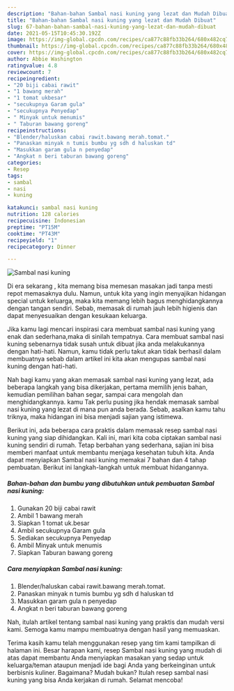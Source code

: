 ```yaml
---
description: "Bahan-bahan Sambal nasi kuning yang lezat dan Mudah Dibuat"
title: "Bahan-bahan Sambal nasi kuning yang lezat dan Mudah Dibuat"
slug: 67-bahan-bahan-sambal-nasi-kuning-yang-lezat-dan-mudah-dibuat
date: 2021-05-15T10:45:30.192Z
image: https://img-global.cpcdn.com/recipes/ca877c88fb33b264/680x482cq70/sambal-nasi-kuning-foto-resep-utama.jpg
thumbnail: https://img-global.cpcdn.com/recipes/ca877c88fb33b264/680x482cq70/sambal-nasi-kuning-foto-resep-utama.jpg
cover: https://img-global.cpcdn.com/recipes/ca877c88fb33b264/680x482cq70/sambal-nasi-kuning-foto-resep-utama.jpg
author: Abbie Washington
ratingvalue: 4.8
reviewcount: 7
recipeingredient:
- "20 biji cabai rawit"
- "1 bawang merah"
- "1 tomat ukbesar"
- "secukupnya Garam gula"
- "secukupnya Penyedap"
- " Minyak untuk menumis"
- " Taburan bawang goreng"
recipeinstructions:
- "Blender/haluskan cabai rawit.bawang merah.tomat."
- "Panaskan minyak n tumis bumbu yg sdh d haluskan td"
- "Masukkan garam gula n penyedap"
- "Angkat n beri taburan bawang goreng"
categories:
- Resep
tags:
- sambal
- nasi
- kuning

katakunci: sambal nasi kuning 
nutrition: 128 calories
recipecuisine: Indonesian
preptime: "PT15M"
cooktime: "PT43M"
recipeyield: "1"
recipecategory: Dinner

---
```



![Sambal nasi kuning](https://img-global.cpcdn.com/recipes/ca877c88fb33b264/680x482cq70/sambal-nasi-kuning-foto-resep-utama.jpg)

Di era  sekarang , kita memang bisa memesan masakan jadi tanpa mesti repot memasaknya dulu. Namun, untuk kita yang ingin menyajikan hidangan special untuk keluarga, maka kita memang lebih bagus menghidangkannya dengan tangan sendiri. Sebab, memasak di rumah jauh lebih higienis dan dapat menyesuaikan dengan kesukaan keluarga.

Jika kamu lagi mencari inspirasi cara membuat sambal nasi kuning yang enak dan sederhana,maka di sinilah tempatnya. Cara membuat sambal nasi kuning  sebenarnya tidak susah untuk dibuat jika anda melakukannya dengan hati-hati. Namun, kamu tidak perlu takut akan tidak berhasil dalam membuatnya 
sebab dalam artikel ini kita akan mengupas sambal nasi kuning dengan hati-hati.  



Nah bagi kamu yang akan memasak sambal nasi kuning yang lezat, ada beberapa langkah yang bisa dikerjakan, pertama memilih jenis bahan, kemudian pemilihan bahan segar, sampai cara mengolah dan menghidangkannya. kamu Tak perlu pusing jika hendak memasak sambal nasi kuning yang lezat di mana pun anda berada. Sebab, asalkan kamu  tahu triknya, maka hidangan ini bisa menjadi sajian yang istimewa.

Berikut ini, ada beberapa cara praktis  dalam memasak resep sambal nasi kuning yang siap dihidangkan. Kali ini, mari kita coba ciptakan sambal nasi kuning sendiri di rumah. Tetap berbahan yang sederhana, sajian ini bisa memberi manfaat untuk membantu menjaga kesehatan tubuh kita. Anda dapat menyiapkan Sambal nasi kuning memakai 7 bahan dan 4 tahap pembuatan. Berikut ini langkah-langkah untuk membuat hidangannya.

<!--inarticleads1-->

##### Bahan-bahan dan bumbu yang dibutuhkan untuk pembuatan Sambal nasi kuning:

1. Gunakan 20 biji cabai rawit
1. Ambil 1 bawang merah
1. Siapkan 1 tomat uk.besar
1. Ambil secukupnya Garam gula
1. Sediakan secukupnya Penyedap
1. Ambil  Minyak untuk menumis
1. Siapkan  Taburan bawang goreng




<!--inarticleads2-->

##### Cara menyiapkan Sambal nasi kuning:

1. Blender/haluskan cabai rawit.bawang merah.tomat.
1. Panaskan minyak n tumis bumbu yg sdh d haluskan td
1. Masukkan garam gula n penyedap
1. Angkat n beri taburan bawang goreng




Nah, itulah artikel tentang  sambal nasi kuning  yang praktis dan mudah versi kami. Semoga kamu mampu membuatnya dengan hasil yang memuaskan. 

Terima kasih kamu telah menggunakan resep yang tim kami tampilkan di halaman ini. Besar harapan kami, resep  Sambal nasi kuning yang mudah di atas dapat membantu Anda menyiapkan masakan yang sedap untuk keluarga/teman ataupun menjadi ide bagi Anda yang berkeinginan untuk berbisnis kuliner. Bagaimana? Mudah bukan? Itulah resep sambal nasi kuning yang bisa Anda kerjakan di rumah. Selamat mencoba!

